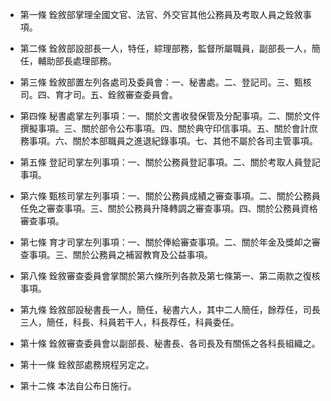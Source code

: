* 第一條 銓敘部掌理全國文官、法官、外交官其他公務員及考取人員之銓敘事項。

* 第二條 銓敘部設部長一人，特任，綜理部務，監督所屬職員，副部長一人，簡任，輔助部長處理部務。

* 第三條 銓敘部置左列各處司及委員會：一、秘書處。二、登記司。三、甄核司。四、育才司。五、銓敘審查委員會。

* 第四條 秘書處掌左列事項：一、關於文書收發保管及分配事項。二、關於文件撰擬事項。三、關於部令公布事項。四、關於典守印信事項。五、關於會計庶務事項。六、關於本部職員之進退紀錄事項。七、其他不屬於各司主管事項。

* 第五條 登記司掌左列事項：一、關於公務員登記事項。二、關於考取人員登記事項。

* 第六條 甄核司掌左列事項：一、關於公務員成績之審查事項。二、關於公務員任免之審查事項。三、關於公務員升降轉調之審查事項。四、關於公務員資格審查事項。

* 第七條 育才司掌左列事項：一、關於俸給審查事項。二、關於年金及獎卹之審查事項。三、關於公務員之補習教育及公益事項。

* 第八條 銓敘審查委員會掌關於第六條所列各款及第七條第一、第二兩款之復核事項。

* 第九條 銓敘部設秘書長一人，簡任，秘書六人，其中二人簡任，餘荐任，司長三人，簡任，科長、科員若干人，科長荐任，科員委任。

* 第十條 銓敘審查委員會以副部長、秘書長、各司長及有關係之各科長組織之。

* 第十一條 銓敘部處務規程另定之。

* 第十二條 本法自公布日施行。

